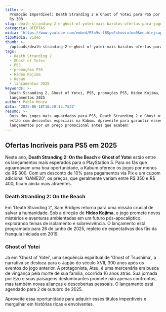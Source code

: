 ```yaml
---
title: >-
  Promoção Imperdível: Death Stranding 2 e Ghost of Yotei para PS5 por Menos de
  R$ 300
slug: death-stranding-2-e-ghost-of-yotei-mais-baratos-ofertas-para-jogos-do-ps5
categoria: OFERTAS
midia: 'https://www.youtube.com/embed/FSo9srl8Spw?showinfo=0&enablejsapi=1'
tipoMidia: video
thumb: >-
  /uploads/death-stranding-2-e-ghost-of-yotei-mais-baratos-ofertas-para-jogos-do-ps5-thumb.png
tags:
  - Death Stranding 2
  - Ghost of Yotei
  - PS5
  - promoções PS5
  - Hideo Kojima
  - Kabum
  - lançamentos 2025
keywords: >-
  Death Stranding 2, Ghost of Yotei, PS5, promoções PS5, Hideo Kojima, Kabum,
  lançamentos 2025
author: Pablo Moura
data: '2025-06-18T16:30:13.752Z'
resumo: >-
  Dois dos jogos mais aguardados para PS5, Death Stranding 2 e Ghost of Yotei,
  estão com descontos especiais na Kabum. Aproveite para garantir esses
  lançamentos por um preço promocional antes que acabem!
---
```


## Ofertas Incríveis para PS5 em 2025

Neste ano, **Death Stranding 2: On the Beach** e **Ghost of Yotei** estão entre os lançamentos mais esperados para o PlayStation 5. Para os fãs que aguardavam uma boa oportunidade, a Kabum oferece os jogos por menos de R$ 300. Com um desconto de 10% para pagamentos via Pix e um cupom adicional 'GAME20', os preços, que geralmente variam entre R$ 350 e R$ 400, ficam ainda mais atraentes.

### Death Stranding 2: On the Beach

Em 'Death Stranding 2', Sam Bridges retorna para uma missão crucial de salvar a humanidade. Sob a direção de **Hideo Kojima**, o jogo promete novos mistérios e aventuras ambientadas em um futuro pós-apocalíptico, explorando temas de isolamento e sobrevivência. O lançamento está programado para 26 de junho de 2025, repleto de expectativas dos fãs da franquia iniciada em 2019.

### Ghost of Yotei

Já em 'Ghost of Yotei', uma sequência espiritual de 'Ghost of Tsushima', a narrativa se desloca para o Japão do século XVII, 300 anos após os eventos do jogo anterior. A protagonista, Atsu, é uma mercenária em busca de vingança pela morte de sua família, ocorrida 16 anos atrás. Sua jornada por Ezo e suas paisagens deslumbrantes promete não apenas confrontos, mas também novas alianças e descobertas pessoais. O lançamento está agendado para 2 de outubro de 2025.

Aproveite essa oportunidade para adquirir esses títulos imperdíveis e mergulhar em histórias ricas e envolventes.
